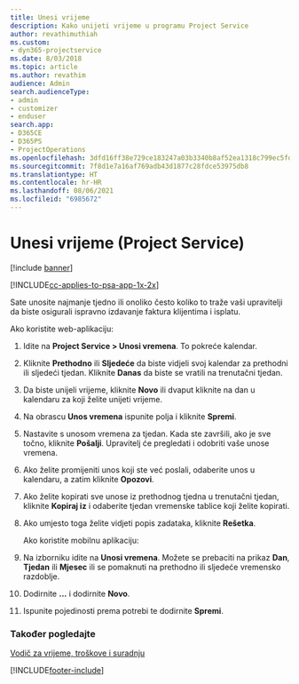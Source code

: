 ```yaml
---
title: Unesi vrijeme
description: Kako unijeti vrijeme u programu Project Service
author: revathimuthiah
ms.custom:
- dyn365-projectservice
ms.date: 8/03/2018
ms.topic: article
ms.author: revathim
audience: Admin
search.audienceType:
- admin
- customizer
- enduser
search.app:
- D365CE
- D365PS
- ProjectOperations
ms.openlocfilehash: 3dfd16ff38e729ce183247a03b3340b8af52ea1318c799ec5fd544d7b94086be
ms.sourcegitcommit: 7f8d1e7a16af769adb43d1877c28fdce53975db8
ms.translationtype: HT
ms.contentlocale: hr-HR
ms.lasthandoff: 08/06/2021
ms.locfileid: "6985672"
---
```

# <a name="enter-time-project-service"></a>Unesi vrijeme (Project Service)

[!include [banner](../includes/psa-now-project-operations.md)]

[!INCLUDE[cc-applies-to-psa-app-1x-2x](../includes/cc-applies-to-psa-app-1x-2x.md)]

Sate unosite najmanje tjedno ili onoliko često koliko to traže vaši upravitelji da biste osigurali ispravno izdavanje faktura klijentima i isplatu.  
  
 Ako koristite web-aplikaciju:  
  
1. Idite na **Project Service > Unosi vremena**. To pokreće kalendar.  
  
2. Kliknite **Prethodno** ili **Sljedeće** da biste vidjeli svoj kalendar za prethodni ili sljedeći tjedan. Kliknite **Danas** da biste se vratili na trenutačni tjedan.  
  
3. Da biste unijeli vrijeme, kliknite **Novo** ili dvaput kliknite na dan u kalendaru za koji želite unijeti vrijeme.  
  
4. Na obrascu **Unos vremena** ispunite polja i kliknite **Spremi**.  
  
5. Nastavite s unosom vremena za tjedan. Kada ste završili, ako je sve točno, kliknite **Pošalji**. Upravitelj će pregledati i odobriti vaše unose vremena.  
  
6. Ako želite promijeniti unos koji ste već poslali, odaberite unos u kalendaru, a zatim kliknite **Opozovi**.  
  
7. Ako želite kopirati sve unose iz prethodnog tjedna u trenutačni tjedan, kliknite **Kopiraj iz** i odaberite tjedan vremenske tablice koji želite kopirati.  
  
8. Ako umjesto toga želite vidjeti popis zadataka, kliknite **Rešetka**.  
  
   Ako koristite mobilnu aplikaciju:  
  
9. Na izborniku idite na **Unosi vremena**.     Možete se prebaciti na prikaz **Dan**, **Tjedan** ili **Mjesec** ili se pomaknuti na prethodno ili sljedeće vremensko razdoblje.  
  
10. Dodirnite **...** i dodirnite **Novo**.  
  
11. Ispunite pojedinosti prema potrebi te dodirnite **Spremi**.  
  
### <a name="see-also"></a>Također pogledajte  
 [Vodič za vrijeme, troškove i suradnju](../psa/time-expense-collaboration-guide.md)


[!INCLUDE[footer-include](../includes/footer-banner.md)]